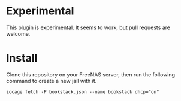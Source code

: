 # Experimental

This plugin is experimental. It seems to work, but pull requests are welcome.

# Install

Clone this repository on your FreeNAS server, then run the following command to create a new jail with it.

```
iocage fetch -P bookstack.json --name bookstack dhcp="on"
``` 
